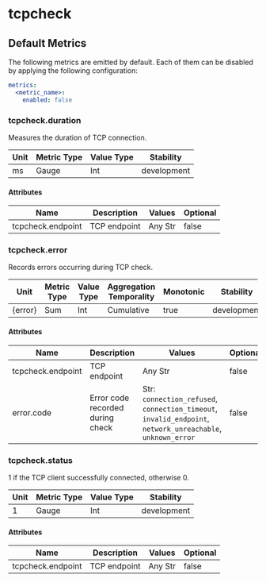 [comment]: <> (Code generated by mdatagen. DO NOT EDIT.)

# tcpcheck

## Default Metrics

The following metrics are emitted by default. Each of them can be disabled by applying the following configuration:

```yaml
metrics:
  <metric_name>:
    enabled: false
```

### tcpcheck.duration

Measures the duration of TCP connection.

| Unit | Metric Type | Value Type | Stability |
| ---- | ----------- | ---------- | --------- |
| ms | Gauge | Int | development |

#### Attributes

| Name | Description | Values | Optional |
| ---- | ----------- | ------ | -------- |
| tcpcheck.endpoint | TCP endpoint | Any Str | false |

### tcpcheck.error

Records errors occurring during TCP check.

| Unit | Metric Type | Value Type | Aggregation Temporality | Monotonic | Stability |
| ---- | ----------- | ---------- | ----------------------- | --------- | --------- |
| {error} | Sum | Int | Cumulative | true | development |

#### Attributes

| Name | Description | Values | Optional |
| ---- | ----------- | ------ | -------- |
| tcpcheck.endpoint | TCP endpoint | Any Str | false |
| error.code | Error code recorded during check | Str: ``connection_refused``, ``connection_timeout``, ``invalid_endpoint``, ``network_unreachable``, ``unknown_error`` | false |

### tcpcheck.status

1 if the TCP client successfully connected, otherwise 0.

| Unit | Metric Type | Value Type | Stability |
| ---- | ----------- | ---------- | --------- |
| 1 | Gauge | Int | development |

#### Attributes

| Name | Description | Values | Optional |
| ---- | ----------- | ------ | -------- |
| tcpcheck.endpoint | TCP endpoint | Any Str | false |

